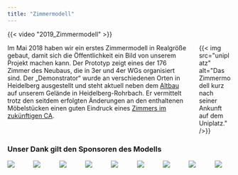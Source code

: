 ```yaml
---
title: "Zimmermodell"
---
```


{{< video "2019_Zimmermodell" >}}

<div class="columns">
    <div class="column">
    Im Mai 2018 haben wir ein erstes Zimmermodell in Realgröße gebaut, damit sich die Öffentlichkeit ein Bild von unserem Projekt machen kann. Der Prototyp zeigt eines der 176 Zimmer des Neubaus, die in 3er und 4er WGs organisiert sind. Der „Demonstrator“ wurde an verschiedenen Orten in Heidelberg ausgestellt und steht aktuell neben dem <a href="/altbauten">Altbau</a> auf unserem Gelände in Heidelberg-Rohrbach. Er vermittelt trotz den seitdem erfolgten Änderungen an den enthaltenen Möbelstücken einen guten Eindruck eines <a href="/einziehen">Zimmers im zukünftigen CA</a>.
    </div>
    <div class="column">
    {{< img src="uniplatz" alt="Das Zimmermodell kurz nach seiner Ankunft auf dem Uniplatz." />}}
    </div>
</div>

<h3>Unser Dank gilt den Sponsoren des Modells</h3>
<div class="columns is-multiline">
    <div class="column is-3 is-offset-1"><a href="http://dgj.eu"><img src="/zimmermodell/sponsors/dgj.svg" /></a></div>
    <div class="column is-3 is-offset-1"><a href="https://iba.heidelberg.de/"><img src="/zimmermodell/sponsors/iba.svg" /></a></div>
    <div class="column is-3 is-offset-1"><a href="https://www.stura.uni-heidelberg.de/"><img src="/zimmermodell/sponsors/stura.svg" /></a></div>
    <div class="column is-3 is-offset-1"><a href="https://sponsort.de/home"><img src="/zimmermodell/sponsors/sponsort.svg" /></a></div>
    <div class="column is-3 is-offset-1"><a href="https://www.interpane.com/"><img src="/zimmermodell/sponsors/interpane.svg" /></a></div>
    <div class="column is-3 is-offset-1"><a href="https://www.schueco.com/web2/com"><img src="/zimmermodell/sponsors/schueco.svg" /></a></div>
    <div class="column is-3 is-offset-1"><a href="https://www.nora.com/global/en"><img src="/zimmermodell/sponsors/nora.svg" /></a></div>
    <div class="column is-3 is-offset-1"><a href="https://www.stamisol.com/"><img src="/zimmermodell/sponsors/stamisol.svg" /></a></div>
    <div class="column is-3 is-offset-1"><a href="https://www.pabst-metallbau.de/"><img src="/zimmermodell/sponsors/pabst.svg" /></a></div>
</div>
